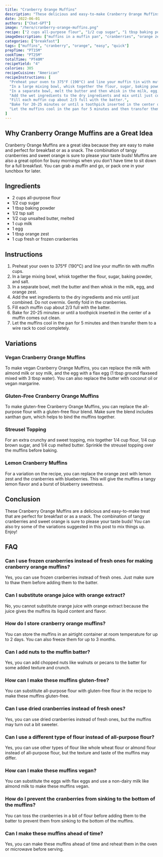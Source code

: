```yaml
---
title: "Cranberry Orange Muffins"
description: "These delicious and easy-to-make Cranberry Orange Muffins are perfect for breakfast or as a snack. The combination of tangy cranberries and sweet orange is sure to please your taste buds!"
date: 2022-06-01
authors: ["Chat-GPT"]
image: "/hero/cranberry-orange-muffins.png"
recipe: ["2 cups all-purpose flour", "1/2 cup sugar", "1 tbsp baking powder", "1/2 tsp salt", "1/2 cup unsalted butter", "1 cup milk", "1 egg", "1 tbsp orange zest", "1 cup fresh or frozen cranberries"]
imageDescription: ["muffins in a muffin pan", "cranberries", "orange zest", "a muffin with a bite taken out of it"]
categories: ["breakfast"]
tags: ["muffins", "cranberry", "orange", "easy", "quick"]
prepTime: "PT15M"
cookTime: "PT25M"
totalTime: "PT40M"
recipeYield: "4"
calories: 305
recipeCuisine: "American"
recipeInstructions: [
  "Preheat your oven to 375°F (190°C) and line your muffin tin with muffin cups.",
  "In a large mixing bowl, whisk together the flour, sugar, baking powder, and salt.",
  "In a separate bowl, melt the butter and then whisk in the milk, egg, and orange zest.",
  "Add the wet ingredients to the dry ingredients and mix until just combined. Do not overmix. Gently fold in the cranberries.",
  "Fill each muffin cup about 2/3 full with the batter.",
  "Bake for 20-25 minutes or until a toothpick inserted in the center of a muffin comes out clean.",
  "Let the muffins cool in the pan for 5 minutes and then transfer them to a wire rack to cool completely."
]
---
```


## Why Cranberry Orange Muffins are a Great Idea

Cranberry Orange Muffins are a great idea because they are easy to make and perfect for breakfast or as a snack. The combination of tangy cranberries and sweet orange is sure to please your taste buds! Muffins are also a great option for busy mornings when you don't have time to sit down for a full breakfast. You can grab a muffin and go, or pack one in your lunchbox for later. 

## Ingredients

- 2 cups all-purpose flour
- 1/2 cup sugar
- 1 tbsp baking powder
- 1/2 tsp salt
- 1/2 cup unsalted butter, melted
- 1 cup milk
- 1 egg
- 1 tbsp orange zest
- 1 cup fresh or frozen cranberries

## Instructions

1. Preheat your oven to 375°F (190°C) and line your muffin tin with muffin cups.
2. In a large mixing bowl, whisk together the flour, sugar, baking powder, and salt.
3. In a separate bowl, melt the butter and then whisk in the milk, egg, and orange zest.
4. Add the wet ingredients to the dry ingredients and mix until just combined. Do not overmix. Gently fold in the cranberries.
5. Fill each muffin cup about 2/3 full with the batter.
6. Bake for 20-25 minutes or until a toothpick inserted in the center of a muffin comes out clean.
7. Let the muffins cool in the pan for 5 minutes and then transfer them to a wire rack to cool completely.

## Variations

### Vegan Cranberry Orange Muffins

To make vegan Cranberry Orange Muffins, you can replace the milk with almond milk or soy milk, and the egg with a flax egg (1 tbsp ground flaxseed mixed with 3 tbsp water). You can also replace the butter with coconut oil or vegan margarine.

### Gluten-Free Cranberry Orange Muffins

To make gluten-free Cranberry Orange Muffins, you can replace the all-purpose flour with a gluten-free flour blend. Make sure the blend includes xanthan gum, which helps to bind the muffins together.

### Streusel Topping

For an extra crunchy and sweet topping, mix together 1/4 cup flour, 1/4 cup brown sugar, and 1/4 cup melted butter. Sprinkle the streusel topping over the muffins before baking.

### Lemon Cranberry Muffins

For a variation on the recipe, you can replace the orange zest with lemon zest and the cranberries with blueberries. This will give the muffins a tangy lemon flavor and a burst of blueberry sweetness.

## Conclusion

These Cranberry Orange Muffins are a delicious and easy-to-make treat that are perfect for breakfast or as a snack. The combination of tangy cranberries and sweet orange is sure to please your taste buds! You can also try some of the variations suggested in this post to mix things up. Enjoy!

## FAQ

### Can I use frozen cranberries instead of fresh ones for making cranberry orange muffins?

Yes, you can use frozen cranberries instead of fresh ones. Just make sure to thaw them before adding them to the batter.

### Can I substitute orange juice with orange extract?

No, you cannot substitute orange juice with orange extract because the juice gives the muffins its liquid content and flavor.

### How do I store cranberry orange muffins?

You can store the muffins in an airtight container at room temperature for up to 2 days. You can also freeze them for up to 3 months.

### Can I add nuts to the muffin batter?

Yes, you can add chopped nuts like walnuts or pecans to the batter for some added texture and crunch.

### How can I make these muffins gluten-free?

You can substitute all-purpose flour with gluten-free flour in the recipe to make these muffins gluten-free.

### Can I use dried cranberries instead of fresh ones?

Yes, you can use dried cranberries instead of fresh ones, but the muffins may turn out a bit sweeter.

### Can I use a different type of flour instead of all-purpose flour?

Yes, you can use other types of flour like whole wheat flour or almond flour instead of all-purpose flour, but the texture and taste of the muffins may differ.

### How can I make these muffins vegan?

You can substitute the eggs with flax eggs and use a non-dairy milk like almond milk to make these muffins vegan.

### How do I prevent the cranberries from sinking to the bottom of the muffins?

You can toss the cranberries in a bit of flour before adding them to the batter to prevent them from sinking to the bottom of the muffins.

### Can I make these muffins ahead of time?

Yes, you can make these muffins ahead of time and reheat them in the oven or microwave before serving.